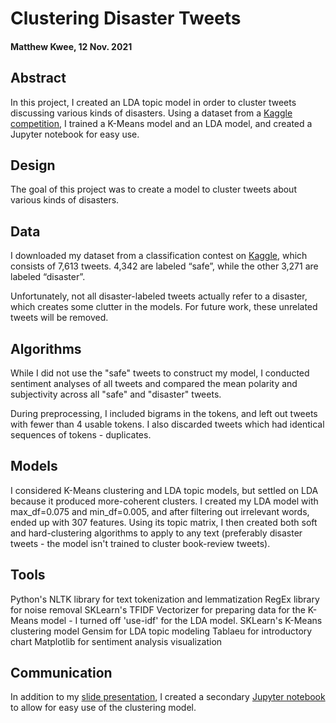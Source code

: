 # Clustering Disaster Tweets

#### Matthew Kwee, 12 Nov. 2021

## Abstract
In this project, I created an LDA topic model in order to cluster tweets discussing various kinds of disasters.
Using a dataset from a [Kaggle competition](https://www.kaggle.com/c/nlp-getting-started), I trained a K-Means model and an LDA model, and created a Jupyter notebook for easy use.

## Design
The goal of this project was to create a model to cluster tweets about various kinds of disasters.


## Data
I downloaded my dataset from a classification contest on [Kaggle](https://www.kaggle.com/c/nlp-getting-started), which consists of 7,613 tweets. 4,342 are labeled “safe”, while the other 3,271 are labeled “disaster”.

Unfortunately, not all disaster-labeled tweets actually refer to a disaster, which creates some clutter in the models. For future work, these unrelated tweets will be removed.

## Algorithms
While I did not use the "safe" tweets to construct my model, I conducted sentiment analyses of all tweets and compared the mean polarity and subjectivity across all "safe" and "disaster" tweets.

During preprocessing, I included bigrams in the tokens, and left out tweets with fewer than 4 usable tokens. I also discarded tweets which had identical sequences of tokens - duplicates.


## Models
I considered K-Means clustering and LDA topic models, but settled on LDA because it produced more-coherent clusters.
I created my LDA model with max_df=0.075 and min_df=0.005, and after filtering out irrelevant words, ended up with 307 features. 
Using its topic matrix, I then created both soft and hard-clustering algorithms to apply to any text (preferably disaster tweets - the model isn't trained to cluster book-review tweets).

## Tools
Python's NLTK library for text tokenization and lemmatization
RegEx library for noise removal
SKLearn's TFIDF Vectorizer for preparing data for the K-Means model - I turned off 'use-idf' for the LDA model.
SKLearn's K-Means clustering model
Gensim for LDA topic modeling
Tablaeu for introductory chart
Matplotlib for sentiment analysis visualization


## Communication
In addition to my [slide presentation](https://docs.google.com/presentation/d/1WA35xEMQqyselISOzxbRZvcjmtO82lr01MzwaJElUu4/edit#slide=id.g101738fc30f_0_188), I created a secondary [Jupyter notebook](https://github.com/MK38993/Metis-Project-5---NLP/blob/main/NLP%205%20-%20Model%20Use.ipynb) to allow for easy use of the clustering model.











